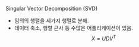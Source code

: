 Singular Vector Decomposition (SVD)

 - 임의의 행렬을 세가지 행렬로 분해.
 - 데이터 축소, 행렬 근사 등 수많은 어플리케이션이 있음.
$$
X=UDV^T
$$
<!--stackedit_data:
eyJoaXN0b3J5IjpbMTcyOTg1MDQzOF19
-->